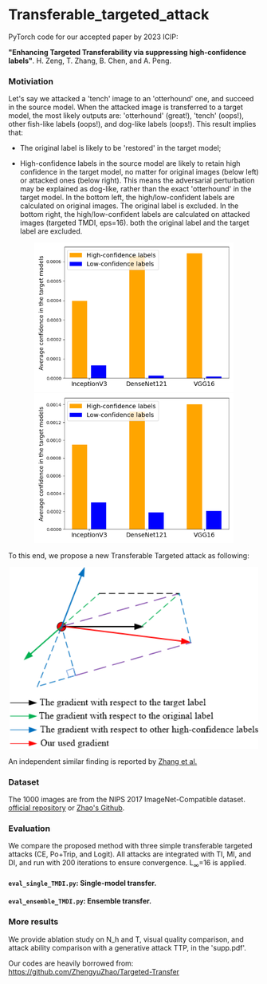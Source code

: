 # Transferable_targeted_attack
PyTorch code for our accepted paper by 2023 ICIP:

**"Enhancing Targeted Transferability via suppressing high-confidence labels"**. H. Zeng, T. Zhang, B. Chen, and A. Peng.

### Motiviation
Let's say we attacked a 'tench' image to an 'otterhound' one, and succeed in the source model. When the attacked image is transferred to a target model, the most likely outputs are: 'otterhound' (great!), 'tench' (oops!), other fish-like labels (oops!), and dog-like labels (oops!). This result implies that:  
- The original label is likely to be 'restored' in the target model;  

- High-confidence labels in the source model are likely to retain high confidence in the target model, no matter for original images (below left) or attacked ones (below right). This means the adversarial perturbation may be explained as dog-like, rather than the exact 'otterhound' in the target model. In the bottom left, the high/low-confident labels are calculated on original images. The original label is excluded. In the bottom right, the high/low-confident labels are calculated on attacked images (targeted TMDI, eps=16). both the original label and the target label are excluded. 
<p align="center">
  <img src="https://github.com/zengh5/Transferable_targeted_attack/blob/main/Figures/highlow_conf.png" width='400'>
  <img src="https://github.com/zengh5/Transferable_targeted_attack/blob/main/Figures/highlow_conf_AE.png" width='400'>
</p>

To this end, we propose a new Transferable Targeted attack as following:
<p align="center">
  <img src="https://github.com/zengh5/Transferable_targeted_attack/blob/main/Figures/Fig1_target_transfer.png" width='500'>
</p>

An independent similar finding is reported by [Zhang et al.](https://github.com/ChaoningZhang/Top-k-Transferable-Attack)

### Dataset
The 1000 images are from the NIPS 2017 ImageNet-Compatible dataset. [official repository](https://github.com/cleverhans-lab/cleverhans/tree/master/cleverhans_v3.1.0/examples/nips17_adversarial_competition/dataset) or [Zhao's Github](https://github.com/ZhengyuZhao/Targeted-Tansfer/tree/main/dataset). 

### Evaluation
We compare the proposed method with three simple transferable targeted attacks (CE, Po+Trip, and Logit).
All attacks are integrated with TI, MI, and DI, and run with 200 iterations to ensure convergence.
L<sub>&infin;</sub>=16 is applied.

#### ```eval_single_TMDI.py```: Single-model transfer.
#### ```eval_ensemble_TMDI.py```: Ensemble transfer. 

### More results
We provide ablation study on N_h and T, visual quality comparison, and attack ability comparison with a generative attack TTP, in the 'supp.pdf'.

Our codes are heavily borrowed from:
https://github.com/ZhengyuZhao/Targeted-Transfer
